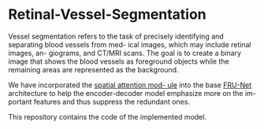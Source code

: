 # Retinal-Vessel-Segmentation

Vessel segmentation refers to the task of precisely
identifying and separating blood vessels from med-
ical images, which may include retinal images, an-
giograms, and CT/MRI scans. The goal is to create
a binary image that shows the blood vessels as
foreground objects while the remaining areas are
represented as the background.

We have incorporated the [spatial attention mod-
ule](https://ieeexplore.ieee.org/document/9413346) into the base [FRU-Net](https://ieeexplore.ieee.org/document/9815506) architecture to help the
encoder-decoder model emphasize more on the im-
portant features and thus suppress the redundant
ones.

This repository contains the code of the implemented model.
